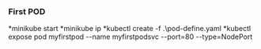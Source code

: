 ### First POD
*minikube start
*minikube ip
*kubectl create -f .\pod-define.yaml
*kubectl expose pod myfirstpod --name myfirstpodsvc --port=80 --type=NodePort